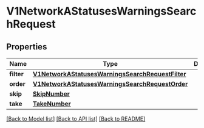 # V1NetworkAStatusesWarningsSearchRequest

## Properties
Name | Type | Description | Notes
------------ | ------------- | ------------- | -------------
**filter** | [**V1NetworkAStatusesWarningsSearchRequestFilter**](V1NetworkAStatusesWarningsSearchRequestFilter.md) |  | [optional] 
**order** | [**V1NetworkAStatusesWarningsSearchRequestOrder**](V1NetworkAStatusesWarningsSearchRequestOrder.md) |  | [optional] 
**skip** | [**SkipNumber**](SkipNumber.md) |  | [optional] 
**take** | [**TakeNumber**](TakeNumber.md) |  | [optional] 

[[Back to Model list]](../README.md#documentation-for-models) [[Back to API list]](../README.md#documentation-for-api-endpoints) [[Back to README]](../README.md)

